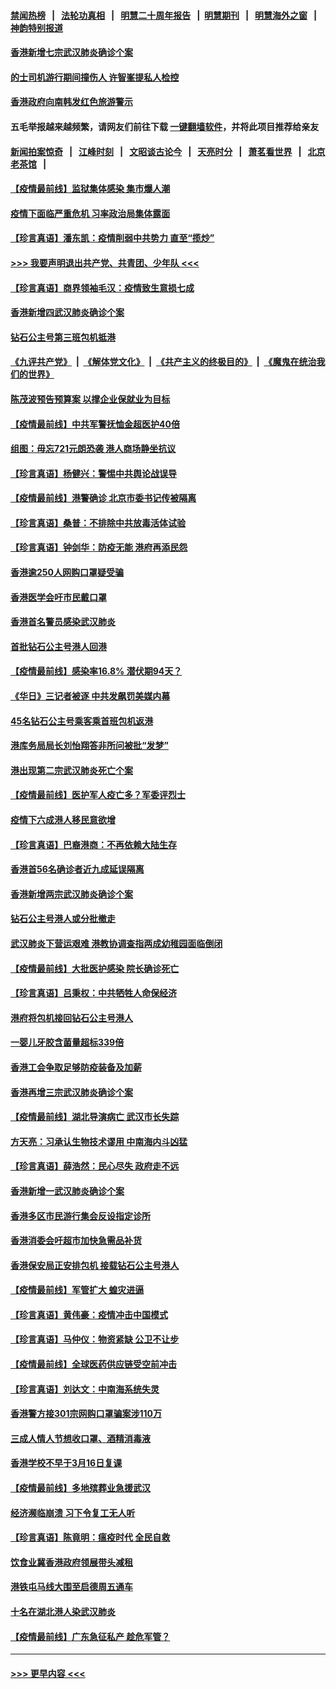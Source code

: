 #### [禁闻热榜](热点新闻.md?=0)  &nbsp;&nbsp;|&nbsp;&nbsp; [法轮功真相](https://github.com/gfw-breaker/truth/blob/master/README.md?=0) &nbsp;&nbsp;|&nbsp;&nbsp; [明慧二十周年报告](https://github.com/gfw-breaker/mh-reports/blob/master/README.md?=0) &nbsp;&nbsp;|&nbsp;&nbsp;[明慧期刊](https://github.com/gfw-breaker/mh-qikan) &nbsp;&nbsp;|&nbsp;&nbsp; [明慧海外之窗](https://github.com/gfw-breaker/mh-news/blob/master/README.md?=0) &nbsp;&nbsp;|&nbsp;&nbsp; [神韵特别报道](https://github.com/gfw-breaker/mh-news/blob/master/shenyun.md?=0)
#### [香港新增七宗武汉肺炎确诊个案](../pages/nsc415/n11893498.md?t=02260602) 
#### [的士司机游行期间撞伤人 许智峯提私人检控](../pages/nsc415/n11893483.md?t=02260602) 
#### [香港政府向南韩发红色旅游警示](../pages/nsc415/n11893398.md?t=02260602) 
#### 五毛举报越来越频繁，请网友们前往下载 [一键翻墙软件](https://github.com/gfw-breaker/ssr-accounts)，并将此项目推荐给亲友
#### [新闻拍案惊奇](https://github.com/gfw-breaker/banned-news/blob/master/pages/link4.md) &nbsp;&nbsp;|&nbsp;&nbsp; [江峰时刻](https://github.com/gfw-breaker/banned-news/blob/master/pages/link4.md) &nbsp;&nbsp;|&nbsp;&nbsp; [文昭谈古论今](https://github.com/gfw-breaker/banned-news/blob/master/pages/link4.md) &nbsp;&nbsp;|&nbsp;&nbsp; [天亮时分](https://github.com/gfw-breaker/banned-news/blob/master/pages/link4.md) &nbsp;&nbsp;|&nbsp;&nbsp; [萧茗看世界](https://github.com/gfw-breaker/banned-news/blob/master/pages/link4.md) &nbsp;&nbsp;|&nbsp;&nbsp; [北京老茶馆](https://github.com/gfw-breaker/banned-news/blob/master/pages/link4.md) &nbsp;&nbsp;|&nbsp;&nbsp; 
#### [【疫情最前线】监狱集体感染 集市爆人潮](../pages/nsc415/n11893181.md?t=02260602) 
#### [疫情下面临严重危机  习率政治局集体露面](../pages/nsc415/n11893305.md?t=02260602) 
#### [【珍言真语】潘东凯：疫情削弱中共势力 直至“揽炒”](../pages/nsc415/n11892866.md?t=02260602) 
#### [>>> 我要声明退出共产党、共青团、少年队 <<<](https://github.com/begood0513/goodnews/blob/master/quit/letter.md) 
#### [【珍言真语】商界领袖毛汉：疫情致生意损七成](../pages/nsc415/n11890348.md?t=02260602) 
#### [香港新增四武汉肺炎确诊个案](../pages/nsc415/n11890610.md?t=02260602) 
#### [钻石公主号第三班包机抵港](../pages/nsc415/n11890645.md?t=02260602) 
#### [《九评共产党》](https://github.com/begood0513/9ping.md/blob/master/README.md) &nbsp;|&nbsp; [《解体党文化》](../../../../jtdwh.md/blob/master/README.md)  &nbsp;|&nbsp; [《共产主义的终极目的》](../../../../gczydzjmd.md/blob/master/README.md) &nbsp;|&nbsp; [《魔鬼在统治我们的世界》](../../../../mgztzwmdsj.md/blob/master/README.md) 
#### [陈茂波预告预算案 以撑企业保就业为目标](../pages/nsc415/n11890574.md?t=02260602) 
#### [【疫情最前线】中共军警抚恤金超医护40倍](../pages/nsc415/n11890458.md?t=02260602) 
#### [组图：毋忘721元朗恐袭 港人商场静坐抗议](../pages/nsc415/n11876882.md?t=02260602) 
#### [【珍言真语】杨健兴：警惕中共舆论战误导](../pages/nsc415/n11888131.md?t=02260602) 
#### [【疫情最前线】港警确诊 北京市委书记传被隔离](../pages/nsc415/n11886872.md?t=02260602) 
#### [【珍言真语】桑普：不排除中共放毒活体试验](../pages/nsc415/n11886832.md?t=02260602) 
#### [【珍言真语】钟剑华：防疫无能 港府再添民怨](../pages/nsc415/n11884504.md?t=02260602) 
#### [香港逾250人网购口罩疑受骗](../pages/nsc415/n11884388.md?t=02260602) 
#### [香港医学会吁市民戴口罩](../pages/nsc415/n11884367.md?t=02260602) 
#### [香港首名警员感染武汉肺炎](../pages/nsc415/n11884357.md?t=02260602) 
#### [首批钻石公主号港人回港](../pages/nsc415/n11884333.md?t=02260602) 
#### [【疫情最前线】感染率16.8% 潜伏期94天？](../pages/nsc415/n11884256.md?t=02260602) 
#### [《华日》三记者被逐 中共发飙罚美媒内幕](../pages/nsc415/n11884184.md?t=02260602) 
#### [45名钻石公主号乘客乘首班包机返港](../pages/nsc415/n11881770.md?t=02260602) 
#### [港库务局局长刘怡翔答非所问被批“发梦”](../pages/nsc415/n11881752.md?t=02260602) 
#### [港出现第二宗武汉肺炎死亡个案](../pages/nsc415/n11881736.md?t=02260602) 
#### [【疫情最前线】医护军人疫亡多？军委评烈士](../pages/nsc415/n11881655.md?t=02260602) 
#### [疫情下六成港人移民意欲增](../pages/nsc415/n11881699.md?t=02260602) 
#### [【珍言真语】巴裔港商：不再依赖大陆生存](../pages/nsc415/n11881126.md?t=02260602) 
#### [香港首56名确诊者近九成延误隔离](../pages/nsc415/n11879079.md?t=02260602) 
#### [香港新增两宗武汉肺炎确诊个案](../pages/nsc415/n11879064.md?t=02260602) 
#### [钻石公主号港人或分批撤走](../pages/nsc415/n11879029.md?t=02260602) 
#### [武汉肺炎下营运艰难 港教协调查指两成幼稚园面临倒闭](../pages/nsc415/n11878989.md?t=02260602) 
#### [【疫情最前线】大批医护感染 院长确诊死亡](../pages/nsc415/n11878595.md?t=02260602) 
#### [【珍言真语】吕秉权：中共牺牲人命保经济](../pages/nsc415/n11878390.md?t=02260602) 
#### [港府将包机接回钻石公主号港人](../pages/nsc415/n11876352.md?t=02260602) 
#### [一婴儿牙胶含菌量超标339倍](../pages/nsc415/n11876336.md?t=02260602) 
#### [香港工会争取足够防疫装备及加薪](../pages/nsc415/n11876313.md?t=02260602) 
#### [香港再增三宗武汉肺炎确诊个案](../pages/nsc415/n11876297.md?t=02260602) 
#### [【疫情最前线】湖北导演病亡 武汉市长失踪](../pages/nsc415/n11876272.md?t=02260602) 
#### [方天亮：习承认生物技术谬用 中南海内斗凶猛](../pages/nsc415/n11873679.md?t=02260602) 
#### [【珍言真语】薛浩然：民心尽失 政府走不远](../pages/nsc415/n11875838.md?t=02260602) 
#### [香港新增一武汉肺炎确诊个案](../pages/nsc415/n11874044.md?t=02260602) 
#### [香港多区市民游行集会反设指定诊所](../pages/nsc415/n11874017.md?t=02260602) 
#### [香港消委会吁超市加快急需品补货](../pages/nsc415/n11874003.md?t=02260602) 
#### [香港保安局正安排包机 接载钻石公主号港人](../pages/nsc415/n11873932.md?t=02260602) 
#### [【疫情最前线】军管扩大 蝗灾进逼](../pages/nsc415/n11873780.md?t=02260602) 
#### [【珍言真语】黄伟豪：疫情冲击中国模式](../pages/nsc415/n11873482.md?t=02260602) 
#### [【珍言真语】马仲仪：物资紧缺 公卫不让步](../pages/nsc415/n11872315.md?t=02260602) 
#### [【疫情最前线】全球医药供应链受空前冲击](../pages/nsc415/n11869614.md?t=02260602) 
#### [【珍言真语】刘达文：中南海系统失灵](../pages/nsc415/n11869465.md?t=02260602) 
#### [香港警方接301宗网购口罩骗案涉110万](../pages/nsc415/n11867572.md?t=02260602) 
#### [三成人情人节想收口罩、酒精消毒液](../pages/nsc415/n11867523.md?t=02260602) 
#### [香港学校不早于3月16日复课](../pages/nsc415/n11867498.md?t=02260602) 
#### [【疫情最前线】多地殡葬业急援武汉](../pages/nsc415/n11866914.md?t=02260602) 
#### [经济濒临崩溃 习下令复工无人听](../pages/nsc415/n11867269.md?t=02260602) 
#### [【珍言真语】陈竟明：瘟疫时代 全民自救](../pages/nsc415/n11866765.md?t=02260602) 
#### [饮食业冀香港政府领展带头减租](../pages/nsc415/n11864876.md?t=02260602) 
#### [港铁屯马线大围至启德周五通车](../pages/nsc415/n11864842.md?t=02260602) 
#### [十名在湖北港人染武汉肺炎](../pages/nsc415/n11864807.md?t=02260602) 
#### [【疫情最前线】广东急征私产 趁危军管？](../pages/nsc415/n11864205.md?t=02260602) 

----
#### [ >>> 更早内容 <<< ](../indexes/nsc415-earlier.md)
